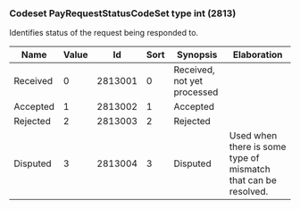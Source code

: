 ### Codeset PayRequestStatusCodeSet type int (2813)

Identifies status of the request being responded to.

| Name     | Value | Id      | Sort | Synopsis                    | Elaboration                                                    |
|----------|-------|---------|------|-----------------------------|----------------------------------------------------------------|
| Received | 0     | 2813001 | 0    | Received, not yet processed |                                                                |
| Accepted | 1     | 2813002 | 1    | Accepted                    |                                                                |
| Rejected | 2     | 2813003 | 2    | Rejected                    |                                                                |
| Disputed | 3     | 2813004 | 3    | Disputed                    | Used when there is some type of mismatch that can be resolved. |

